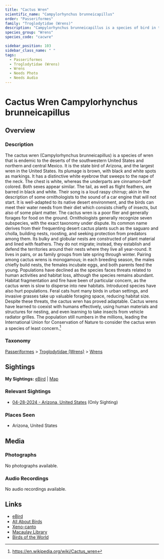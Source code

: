 ```yaml
---
title: "Cactus Wren"
scientific_name: "Campylorhynchus brunneicapillus"
order: "Passeriformes"
family: "Troglodytidae (Wrens)"
description: "Campylorhynchus brunneicapillus is a species of bird in the Troglodytidae (Wrens) family. It has been observed 1 times."
species_group: "Wrens"
species_code: "cacwre"

sidebar_position: 103
sidebar_class_name: " "
tags: 
  - Passeriformes
  - Troglodytidae (Wrens)
  - Wrens
  - Needs Photo
  - Needs Audio
---
```


# Cactus Wren <span className='sci_name'>Campylorhynchus brunneicapillus</span>

## Overview

### Description
The cactus wren (Campylorhynchus brunneicapillus) is a species of wren that is endemic to the deserts of the southwestern United States and northern and central Mexico. It is the state bird of Arizona, and the largest wren in the United States. Its plumage is brown, with black and white spots as markings. It has a distinctive white eyebrow that sweeps to the nape of the neck. The chest is white, whereas the underparts are cinnamon-buff colored. Both sexes appear similar. The tail, as well as flight feathers, are barred in black and white. Their song is a loud raspy chirrup; akin in the description of some ornithologists to the sound of a car engine that will not start. It is well-adapted to its native desert environment, and the birds can meet their water needs from their diet which consists chiefly of insects, but also of some plant matter. The cactus wren is a poor flier and generally forages for food on the ground. Ornithologists generally recognize seven subspecies, with the exact taxonomy under dispute.
Its common name derives from their frequenting desert cactus plants such as the saguaro and cholla, building nests, roosting, and seeking protection from predators among them. Its bulky and globular nests are constructed of plant material and lined with feathers. They do not migrate; instead, they establish and defend the territories around their nests where they live all year-round. It lives in pairs, or as family groups from late spring through winter. Pairing among cactus wrens is monogamous; in each breeding season, the males chiefly build nests, the females incubate eggs, and both parents feed the young.
Populations have declined as the species faces threats related to human activities and habitat loss, although the species remains abundant. Habitat fragmentation and fire have been of particular concern, as the cactus wren is slow to disperse into new habitats. Introduced species have also hurt populations. Feral cats hunt many birds in urban settings, and invasive grasses take up valuable foraging space, reducing habitat size. Despite these threats, the cactus wren has proved adaptable. Cactus wrens have learned to coexist with humans effectively, using human materials and structures for nesting, and even learning to take insects from vehicle radiator grilles. The population still numbers in the millions, leading the International Union for Conservation of Nature to consider the cactus wren a species of least concern.[^1]

[^1]: https://en.wikipedia.org/wiki/Cactus_wren

### Taxonomy
[Passeriformes](/tags/passeriformes) > [Troglodytidae (Wrens)](/tags/troglodytidae-wrens) > [Wrens](/tags/wrens)


## Sightings

**My Sightings:** [eBird](https://ebird.org/lifelist?r=world&time=life&spp=cacwre) | [Map](/map?species_code=cacwre)

### Relevant Sightings

* [04-28-2024 - Arizona, United States](https://ebird.org/checklist/S170857525) (Only Sighting)

### Places Seen

* Arizona, United States



## Media
### Photographs
No photographs available.

### Audio Recordings
No audio recordings available.

## Links
* [eBird](https://ebird.org/species/cacwre) 
* [All About Birds](https://www.allaboutbirds.org/guide/cacwre) 
* [Xeno-canto](https://www.xeno-canto.org/species/campylorhynchus-brunneicapillus) 
* [Macaulay Library](https://search.macaulaylibrary.org/catalog?taxonCode=cacwre&sort=rating_rank_desc)
* [Birds of the World](https://birdsoftheworld.org/bow/species/cacwre)
